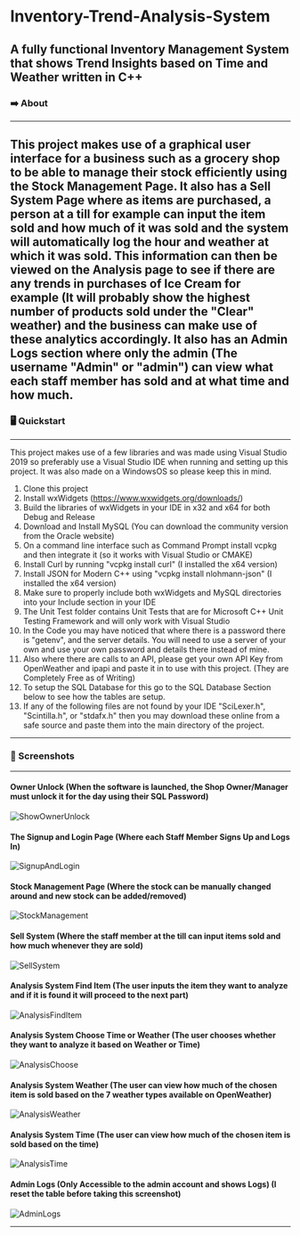 # Inventory-Trend-Analysis-System


## A fully functional Inventory Management System that shows Trend Insights based on Time and Weather written in C++


### :arrow_right: About
---------------------------------------------------------------------------------
This project makes use of a graphical user interface for a business such as a grocery shop to be able to manage their stock efficiently using the Stock Management Page. It also has a Sell System Page where as items are purchased, a person at a till for example can input the item sold and how much of it was sold and the system will automatically log the hour and weather at which it was sold. This information can then be viewed on the Analysis page to see if there are any trends in purchases of Ice Cream for example (It will probably show the highest number of products sold under the "Clear" weather) and the business can make use of these analytics accordingly. It also has an Admin Logs section where only the admin (The username "Admin" or "admin") can view what each staff member has sold and at what time and how much.
---------------------------------------------------------------------------------


### :desktop_computer: Quickstart
---------------------------------------------------------------------------------
This project makes use of a few libraries and was made using Visual Studio 2019 so preferably use a Visual Studio IDE when running and setting up this project. It was also made on a WindowsOS so please keep this in mind.

1. Clone this project
2. Install wxWidgets (https://www.wxwidgets.org/downloads/)
3. Build the libraries of wxWidgets in your IDE in x32 and x64 for both Debug and Release
4. Download and Install MySQL (You can download the community version from the Oracle website)
5. On a command line interface such as Command Prompt install vcpkg and then integrate it (so it works with Visual Studio or CMAKE)
6. Install Curl by running "vcpkg install curl" (I installed the x64 version)
7. Install JSON for Modern C++ using "vcpkg install nlohmann-json" (I installed the x64 version)
8. Make sure to properly include both wxWidgets and MySQL directories into your Include section in your IDE
9. The Unit Test folder contains Unit Tests that are for Microsoft C++ Unit Testing Framework and will only work with Visual Studio
10. In the Code you may have noticed that where there is a password there is "getenv", and the server details. You will need to use a server of your own and use your own password and details there instead of mine.
11. Also where there are calls to an API, please get your own API Key from OpenWeather and ipapi and paste it in to use with this project. (They are Completely Free as of Writing)
12. To setup the SQL Database for this go to the SQL Database Section below to see how the tables are setup.
13. If any of the following files are not found by your IDE "SciLexer.h", "Scintilla.h", or "stdafx.h" then you may download these online from a safe source and paste them into the main directory of the project.
---------------------------------------------------------------------------------


### :camera_flash: Screenshots
---------------------------------------------------------------------------------
#### Owner Unlock (When the software is launched, the Shop Owner/Manager must unlock it for the day using their SQL Password)
![ShowOwnerUnlock](images/ShopOwnerUnlock.png)

#### The Signup and Login Page (Where each Staff Member Signs Up and Logs In)
![SignupAndLogin](images/SignupAndLogin.PNG)

#### Stock Management Page (Where the stock can be manually changed around and new stock can be added/removed)
![StockManagement](images/StockManagement.PNG)

#### Sell System (Where the staff member at the till can input items sold and how much whenever they are sold)
![SellSystem](images/SellSystem.PNG)

#### Analysis System Find Item (The user inputs the item they want to analyze and if it is found it will proceed to the next part)
![AnalysisFindItem](images/AnalysisFindItem.PNG)

#### Analysis System Choose Time or Weather (The user chooses whether they want to analyze it based on Weather or Time)
![AnalysisChoose](images/AnalysisChoose.PNG)

#### Analysis System Weather (The user can view how much of the chosen item is sold based on the 7 weather types available on OpenWeather)
![AnalysisWeather](images/AnalysisWeather.PNG)

#### Analysis System Time (The user can view how much of the chosen item is sold based on the time)
![AnalysisTime](images/AnalysisTime.PNG)

#### Admin Logs (Only Accessible to the admin account and shows Logs) (I reset the table before taking this screenshot)
![AdminLogs](images/AdminLogs.PNG)

---------------------------------------------------------------------------------
